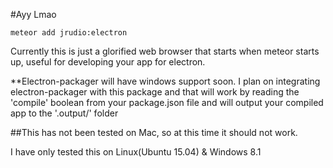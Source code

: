 #Ayy Lmao

    meteor add jrudio:electron
    
Currently this is just a glorified web browser that starts when meteor starts up, useful for developing your app for electron.

**Electron-packager will have windows support soon.
I plan on integrating electron-packager with this package and that will work by reading the 'compile' boolean from your package.json file and will output your compiled app to the '.output/' folder

##This has not been tested on Mac, so at this time it should not work.

I have only tested this on Linux(Ubuntu 15.04) & Windows 8.1